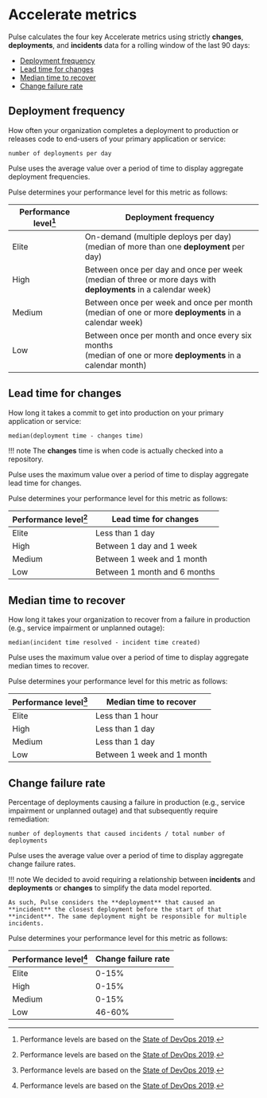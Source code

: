 # Accelerate metrics

Pulse calculates the four key Accelerate metrics using strictly **changes**, **deployments**, and **incidents** data for a rolling window of the last 90 days:

-   [Deployment frequency](#deployment-frequency)
-   [Lead time for changes](#lead-time-for-changes)
-   [Median time to recover](#median-time-to-recover)
-   [Change failure rate](#change-failure-rate)

## Deployment frequency

How often your organization completes a deployment to production or releases code to end-users of your primary application or service:

```
number of deployments per day
```

Pulse uses the average value over a period of time to display aggregate deployment frequencies.

Pulse determines your performance level for this metric as follows:

| Performance level[^1] | Deployment frequency                                                                                              |
| --------------------- | ----------------------------------------------------------------------------------------------------------------- |
| Elite                 | On-demand (multiple deploys per day)<br/>(median of more than one **deployment** per day)                         |
| High                  | Between once per day and once per week<br/>(median of three or more days with **deployments** in a calendar week) |
| Medium                | Between once per week and once per month<br/>(median of one or more **deployments** in a calendar week)           |
| Low                   | Between once per month and once every six months<br/>(median of one or more **deployments** in a calendar month)  |

## Lead time for changes

How long it takes a commit to get into production on your primary application or service:

```text
median(deployment time - changes time)
```

!!! note
    The **changes** time is when code is actually checked into a repository.

Pulse uses the maximum value over a period of time to display aggregate lead time for changes.

Pulse determines your performance level for this metric as follows:

| Performance level[^1] | Lead time for changes        |
| --------------------- | ---------------------------- |
| Elite                 | Less than 1 day              |
| High                  | Between 1 day and 1 week     |
| Medium                | Between 1 week and 1 month   |
| Low                   | Between 1 month and 6 months |

## Median time to recover

How long it takes your organization to recover from a failure in production (e.g., service impairment or unplanned outage):

```text
median(incident time resolved - incident time created)
```

Pulse uses the maximum value over a period of time to display aggregate median times to recover.

Pulse determines your performance level for this metric as follows:

| Performance level[^1] | Median time to recover     |
| --------------------- | -------------------------- |
| Elite                 | Less than 1 hour           |
| High                  | Less than 1 day            |
| Medium                | Less than 1 day            |
| Low                   | Between 1 week and 1 month |

## Change failure rate

Percentage of deployments causing a failure in production (e.g., service impairment or unplanned outage) and that subsequently require remediation:

```text
number of deployments that caused incidents / total number of deployments
```

Pulse uses the average value over a period of time to display aggregate change failure rates.

!!! note
    We decided to avoid requiring a relationship between **incidents** and **deployments** or **changes** to simplify the data model reported.
    
    As such, Pulse considers the **deployment** that caused an **incident** the closest deployment before the start of that **incident**. The same deployment might be responsible for multiple incidents.

Pulse determines your performance level for this metric as follows:

| Performance level[^1] | Change failure rate  |
| --------------------- | -------------------- |
| Elite                 | 0-15%                |
| High                  | 0-15%                |
| Medium                | 0-15%                |
| Low                   | 46-60%               |

[^1]: Performance levels are based on the [State of DevOps 2019](https://services.google.com/fh/files/misc/state-of-devops-2019.pdf).
